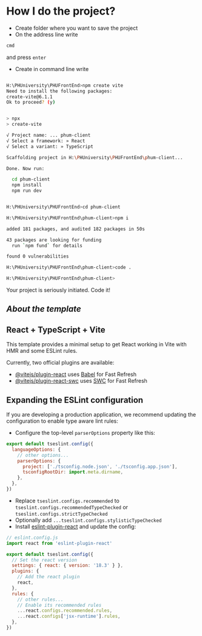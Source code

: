 # How I do the project?
- Create folder where you want to save the project
- On the address line write
```bash
cmd
```
and press `enter`
- Create in command line write
```bash

H:\PHUniversity\PHUFrontEnd>npm create vite
Need to install the following packages:
create-vite@6.1.1
Ok to proceed? (y)


> npx
> create-vite

√ Project name: ... phum-client
√ Select a framework: » React
√ Select a variant: » TypeScript

Scaffolding project in H:\PHUniversity\PHUFrontEnd\phum-client...

Done. Now run:

  cd phum-client
  npm install
  npm run dev


H:\PHUniversity\PHUFrontEnd>cd phum-client

H:\PHUniversity\PHUFrontEnd\phum-client>npm i

added 181 packages, and audited 182 packages in 50s

43 packages are looking for funding
  run `npm fund` for details

found 0 vulnerabilities

H:\PHUniversity\PHUFrontEnd\phum-client>code .

H:\PHUniversity\PHUFrontEnd\phum-client>
```
Your project is seriously initiated. Code it!
## *About the template*
## React + TypeScript + Vite

This template provides a minimal setup to get React working in Vite with HMR and some ESLint rules.

Currently, two official plugins are available:

- [@vitejs/plugin-react](https://github.com/vitejs/vite-plugin-react/blob/main/packages/plugin-react/README.md) uses [Babel](https://babeljs.io/) for Fast Refresh
- [@vitejs/plugin-react-swc](https://github.com/vitejs/vite-plugin-react-swc) uses [SWC](https://swc.rs/) for Fast Refresh

## Expanding the ESLint configuration

If you are developing a production application, we recommend updating the configuration to enable type aware lint rules:

- Configure the top-level `parserOptions` property like this:

```js
export default tseslint.config({
  languageOptions: {
    // other options...
    parserOptions: {
      project: ['./tsconfig.node.json', './tsconfig.app.json'],
      tsconfigRootDir: import.meta.dirname,
    },
  },
})
```

- Replace `tseslint.configs.recommended` to `tseslint.configs.recommendedTypeChecked` or `tseslint.configs.strictTypeChecked`
- Optionally add `...tseslint.configs.stylisticTypeChecked`
- Install [eslint-plugin-react](https://github.com/jsx-eslint/eslint-plugin-react) and update the config:

```js
// eslint.config.js
import react from 'eslint-plugin-react'

export default tseslint.config({
  // Set the react version
  settings: { react: { version: '18.3' } },
  plugins: {
    // Add the react plugin
    react,
  },
  rules: {
    // other rules...
    // Enable its recommended rules
    ...react.configs.recommended.rules,
    ...react.configs['jsx-runtime'].rules,
  },
})
```

